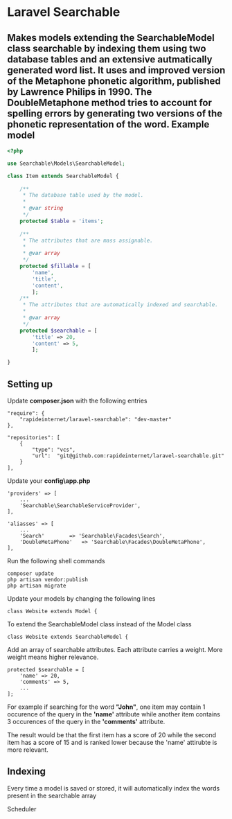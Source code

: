 # Laravel Searchable
Makes models extending the SearchableModel class searchable by indexing them using two database tables and an extensive autmatically generated word list. It uses and improved version of the Metaphone phonetic algorithm, published by Lawrence Philips in 1990. The DoubleMetaphone method tries to account for spelling errors by generating two versions of the phonetic representation of the word.
Example model
-------

``` php
<?php

use Searchable\Models\SearchableModel;

class Item extends SearchableModel {
	
	/**
	 * The database table used by the model.
	 *
	 * @var string
	 */
	protected $table = 'items';
	
	/**
	 * The attributes that are mass assignable.
	 *
	 * @var array
	 */
	protected $fillable = [ 
		'name', 
		'title',
		'content',
		];
	/**
	 * The attributes that are automatically indexed and searchable.
	 *
	 * @var array
	 */
	protected $searchable = [
		'title' => 20,
		'content' => 5,
		];	

}
```

Setting up
-------
Update **composer.json** with the following entries
```
"require": {
	"rapideinternet/laravel-searchable": "dev-master"
},

"repositories": [
	{
		"type": "vcs",
		"url":  "git@github.com:rapideinternet/laravel-searchable.git"
	}
],
```
Update your **config\app.php**
```
'providers' => [
	...
	'Searchable\SearchableServiceProvider',
],

'aliasses' => [
	...
	'Search'		=> 'Searchable\Facades\Search',
	'DoubleMetaPhone'	=> 'Searchable\Facades\DoubleMetaPhone',
],
```
Run the following shell commands
```
composer update
php artisan vendor:publish
php artisan migrate
```
Update your models by changing the following lines
```
class Website extends Model {
```
To extend the SearchableModel class instead of the Model class
```
class Website extends SearchableModel {
```
Add an array of searchable attributes. Each attribute carries a weight. More weight means higher relevance.
```
protected $searchable = [
	'name' => 20,
	'comments' => 5,
	...
];
```
For example if searching for the word **"John"**, one item may contain 1 occurence of the query in the **'name'** attribute while another item contains 3 occurences of the query in the **'comments'** attribute.

The result would be that the first item has a score of 20 while the second item has a score of 15 and is ranked lower because the 'name' attirubte is more relevant.

Indexing
-------
Every time a model is saved or stored, it will automatically index the words present in the searchable array

Scheduler
